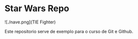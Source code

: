 # Star Wars Repo 


![./nave.png](TIE Fighter)


Este repositorio serve de exemplo para o curso de Git e Github.
